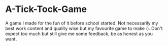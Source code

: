 # A-Tick-Tock-Game
A game I made for the fun of it before school started. Not necessarily my best work content and quality wise but my favourite game to make :). Don't expect too much but still give me some feedback, be as honest as you want.
